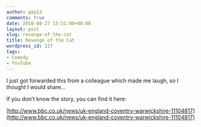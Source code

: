 ```yaml
---
author: gep13
comments: true
date: 2010-08-27 15:51:00+00:00
layout: post
slug: revenge-of-the-cat
title: Revenge of the Cat
wordpress_id: 127
tags:
- Comedy
- YouTube
---
```


I just got forwarded this from a colleague which made me laugh, so I thought I would share…

 

 

 

If you don’t know the story, you can find it here:

 

[http://www.bbc.co.uk/news/uk-england-coventry-warwickshire-11104817](http://www.bbc.co.uk/news/uk-england-coventry-warwickshire-11104817)
